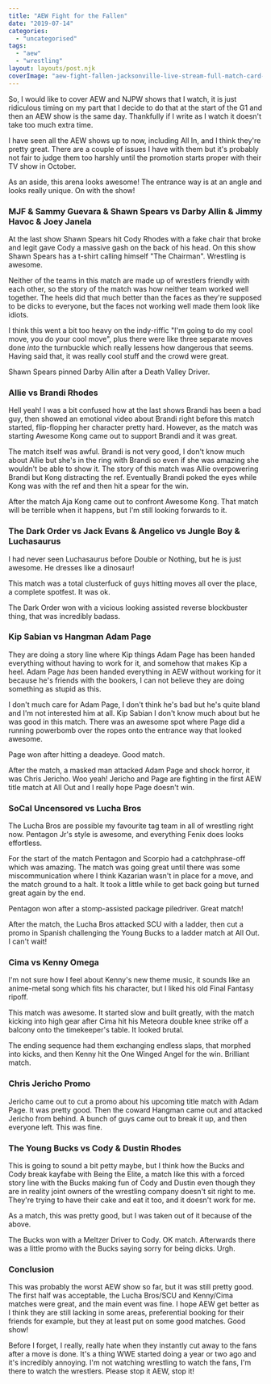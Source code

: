 ```yaml
---
title: "AEW Fight for the Fallen"
date: "2019-07-14"
categories: 
  - "uncategorised"
tags: 
  - "aew"
  - "wrestling"
layout: layouts/post.njk
coverImage: "aew-fight-fallen-jacksonville-live-stream-full-match-card-start-time.jpg"
---
```


So, I would like to cover AEW and NJPW shows that I watch, it is just ridiculous timing on my part that I decide to do that at the start of the G1 and then an AEW show is the same day. Thankfully if I write as I watch it doesn't take too much extra time.

I have seen all the AEW shows up to now, including All In, and I think they're pretty great. There are a couple of issues I have with them but it's probably not fair to judge them too harshly until the promotion starts proper with their TV show in October.

As an aside, this arena looks awesome! The entrance way is at an angle and looks really unique. On with the show!

### MJF & Sammy Guevara & Shawn Spears vs Darby Allin & Jimmy Havoc & Joey Janela

At the last show Shawn Spears hit Cody Rhodes with a fake chair that broke and legit gave Cody a massive gash on the back of his head. On this show Shawn Spears has a t-shirt calling himself "The Chairman". Wrestling is awesome.

Neither of the teams in this match are made up of wrestlers friendly with each other, so the story of the match was how neither team worked well together. The heels did that much better than the faces as they're supposed to be dicks to everyone, but the faces not working well made them look like idiots.

I think this went a bit too heavy on the indy-riffic "I'm going to do my cool move, you do your cool move", plus there were like three separate moves done _into_ the turnbuckle which really lessens how dangerous that seems. Having said that, it was really cool stuff and the crowd were great.

Shawn Spears pinned Darby Allin after a Death Valley Driver.

### Allie vs Brandi Rhodes

Hell yeah! I was a bit confused how at the last shows Brandi has been a bad guy, then showed an emotional video about Brandi right before this match started, flip-flopping her character pretty hard. However, as the match was starting Awesome Kong came out to support Brandi and it was great.

The match itself was awful. Brandi is not very good, I don't know much about Allie but she's in the ring with Brandi so even if she was amazing she wouldn't be able to show it. The story of this match was Allie overpowering Brandi but Kong distracting the ref. Eventually Brandi poked the eyes while Kong was with the ref and then hit a spear for the win.

After the match Aja Kong came out to confront Awesome Kong. That match will be terrible when it happens, but I'm still looking forwards to it.

### The Dark Order vs Jack Evans & Angelico vs Jungle Boy & Luchasaurus

I had never seen Luchasaurus before Double or Nothing, but he is just awesome. He dresses like a dinosaur!

This match was a total clusterfuck of guys hitting moves all over the place, a complete spotfest. It was ok.

The Dark Order won with a vicious looking assisted reverse blockbuster thing, that was incredibly badass.

### Kip Sabian vs Hangman Adam Page

They are doing a story line where Kip things Adam Page has been handed everything without having to work for it, and somehow that makes Kip a heel. Adam Page _has_ been handed everything in AEW without working for it because he's friends with the bookers, I can not believe they are doing something as stupid as this.

I don't much care for Adam Page, I don't think he's bad but he's quite bland and I'm not interested him at all. Kip Sabian I don't know much about but he was good in this match. There was an awesome spot where Page did a running powerbomb over the ropes onto the entrance way that looked awesome.

Page won after hitting a deadeye. Good match.

After the match, a masked man attacked Adam Page and shock horror, it was Chris Jericho. Woo yeah! Jericho and Page are fighting in the first AEW title match at All Out and I really hope Page doesn't win.

### SoCal Uncensored vs Lucha Bros

The Lucha Bros are possible my favourite tag team in all of wrestling right now. Pentagon Jr's style is awesome, and everything Fenix does looks effortless.

For the start of the match Pentagon and Scorpio had a catchphrase-off which was amazing. The match was going great until there was some miscommunication where I think Kazarian wasn't in place for a move, and the match ground to a halt. It took a little while to get back going but turned great again by the end.

Pentagon won after a stomp-assisted package piledriver. Great match!

After the match, the Lucha Bros attacked SCU with a ladder, then cut a promo in Spanish challenging the Young Bucks to a ladder match at All Out. I can't wait!

### Cima vs Kenny Omega

I'm not sure how I feel about Kenny's new theme music, it sounds like an anime-metal song which fits his character, but I liked his old Final Fantasy ripoff.

This match was awesome. It started slow and built greatly, with the match kicking into high gear after Cima hit his Meteora double knee strike off a balcony onto the timekeeper's table. It looked brutal.

The ending sequence had them exchanging endless slaps, that morphed into kicks, and then Kenny hit the One Winged Angel for the win. Brilliant match.

### Chris Jericho Promo

Jericho came out to cut a promo about his upcoming title match with Adam Page. It was pretty good. Then the coward Hangman came out and attacked Jericho from behind. A bunch of guys came out to break it up, and then everyone left. This was fine.

### The Young Bucks vs Cody & Dustin Rhodes

This is going to sound a bit petty maybe, but I think how the Bucks and Cody break kayfabe with Being the Elite, a match like this with a forced story line with the Bucks making fun of Cody and Dustin even though they are in reality joint owners of the wrestling company doesn't sit right to me. They're trying to have their cake and eat it too, and it doesn't work for me.

As a match, this was pretty good, but I was taken out of it because of the above.

The Bucks won with a Meltzer Driver to Cody. OK match. Afterwards there was a little promo with the Bucks saying sorry for being dicks. Urgh.

### Conclusion

This was probably the worst AEW show so far, but it was still pretty good. The first half was acceptable, the Lucha Bros/SCU and Kenny/Cima matches were great, and the main event was fine. I hope AEW get better as I think they are still lacking in some areas, preferential booking for their friends for example, but they at least put on some good matches. Good show!

Before I forget, I really, really hate when they instantly cut away to the fans after a move is done. It's a thing WWE started doing a year or two ago and it's incredibly annoying. I'm not watching wrestling to watch the fans, I'm there to watch the wrestlers. Please stop it AEW, stop it!
